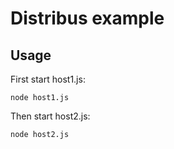 # Distribus example

## Usage

First start host1.js:

    node host1.js
    
Then start host2.js:

    node host2.js
